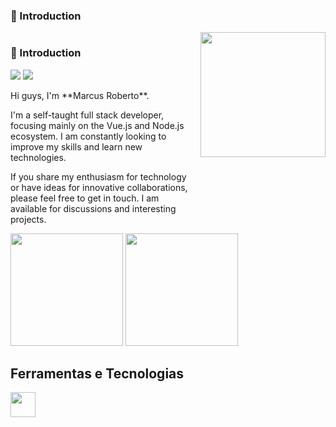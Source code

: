 ### 👋 Introduction

<div style="display: flex">
  <div style="padding-right: 10px">
    <h3>👋 Introduction</h3>
    <div>
      <img src='https://img.shields.io/badge/status-up-brightgreen'> 
      <img src='https://visitor-badge.lithub.cc/badge?page_id=github.com/lizheming'>
    </div>
    <p>Hi guys, I'm **Marcus Roberto**.</p>
    <p>I'm a self-taught full stack developer, focusing mainly on the Vue.js and Node.js ecosystem. I am constantly looking to improve my skills and learn new technologies.</p>
    <p>If you share my enthusiasm for technology or have ideas for innovative collaborations, please feel free to get in touch. I am available for discussions and interesting projects.</p>
  </div>
  <img src='https://media.tenor.com/C66qVGZsvCsAAAAd/dj-doggy-dog.gif' width='200'>
</div>


<div>
  <img loading="lazy" height="180em" src="https://github-stats-marcus-robertos-projects.vercel.app/api?username=marocama&show_icons=true&theme=dracula&include_all_commits=true&count_private=true" />
  <img loading="lazy" height="180em" src="https://github-stats-marcus-robertos-projects.vercel.app/api/top-langs/?username=marocama&hide_progress=true&langs_count=15&theme=dracula" />
</div>

## Ferramentas e Tecnologias

<img loading="lazy" src="https://cdn.jsdelivr.net/gh/devicons/devicon/icons/git/git-original.svg" width="40" height="40"/>
